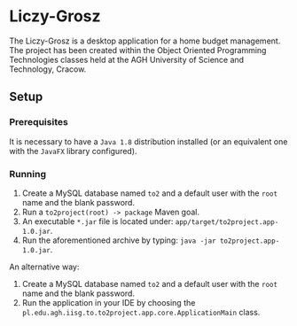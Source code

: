 # Liczy-Grosz
The Liczy-Grosz is a desktop application for a home budget management. The project has been created within the Object Oriented Programming Technologies classes held at the AGH University of Science and Technology, Cracow.

## Setup
### Prerequisites
It is necessary to have a `Java 1.8` distribution installed (or an equivalent one with the `JavaFX` library configured).
### Running
1. Create a MySQL database named `to2` and a default user with the `root` name and the blank password.
2. Run a `to2project(root) -> package` Maven goal.
3. An executable `*.jar` file is located under: `app/target/to2project.app-1.0.jar`.
4. Run the aforementioned archive by typing: `java -jar to2project.app-1.0.jar`.
  
An alternative way:
1. Create a MySQL database named `to2` and a default user with the `root` name and the blank password.
2. Run the application in your IDE by choosing the `pl.edu.agh.iisg.to.to2project.app.core.ApplicationMain` class.

